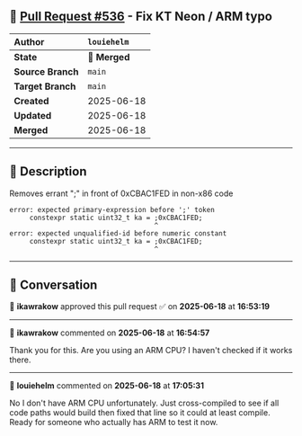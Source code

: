 ## 🔀 [Pull Request #536](https://github.com/ikawrakow/ik_llama.cpp/pull/536) - Fix KT Neon / ARM typo

| **Author** | `louiehelm` |
| :--- | :--- |
| **State** | 🔀 **Merged** |
| **Source Branch** | `main` |
| **Target Branch** | `main` |
| **Created** | 2025-06-18 |
| **Updated** | 2025-06-18 |
| **Merged** | 2025-06-18 |

---

## 📄 Description

Removes errant ";" in front of 0xCBAC1FED in non-x86 code

```
error: expected primary-expression before ';' token
     constexpr static uint32_t ka = ;0xCBAC1FED;
                                    ^
error: expected unqualified-id before numeric constant
     constexpr static uint32_t ka = ;0xCBAC1FED;
                                    ^
```

---

## 💬 Conversation

👤 **ikawrakow** approved this pull request ✅ on **2025-06-18** at **16:53:19**

---

👤 **ikawrakow** commented on **2025-06-18** at **16:54:57**

Thank you for this. Are you using an ARM CPU? I haven't checked if it works there.

---

👤 **louiehelm** commented on **2025-06-18** at **17:05:31**

No I don't have ARM CPU unfortunately. Just cross-compiled to see if all code paths would build then fixed that line so it could at least compile. Ready for someone who actually has ARM to test it now.